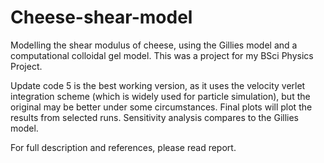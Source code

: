 # Cheese-shear-model
Modelling the shear modulus of cheese, using the Gillies model and a computational colloidal gel model. 
This was a project for my BSci Physics Project.

Update code 5 is the best working version, as it uses the velocity verlet integration scheme (which is widely used for particle simulation), but the original may be better under some circumstances. Final plots will plot the results from selected runs. Sensitivity analysis compares to the Gillies model.

For full description and references, please read report.
